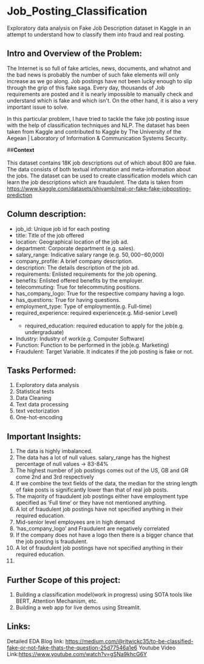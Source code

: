 # Job_Posting_Classification
Exploratory data analysis on Fake Job Description dataset in Kaggle in an attempt to understand how to classify them into fraud and real posting.
## **Intro and Overview of the Problem:**
The Internet is so full of fake articles, news, documents, and whatnot and the bad news is probably the number of such fake elements will only increase as we go along. Job postings have not been lucky enough to slip through the grip of this fake saga. Every day, thousands of Job requirements are posted and it is nearly impossible to manually check and understand which is fake and which isn't. On the other hand, it is also a very important issue to solve.

In this particular problem, I have tried to tackle the fake job posting issue with the help of classification techniques and NLP. The dataset has been taken from Kaggle and contributed to Kaggle by The University of the Aegean | Laboratory of Information & Communication Systems Security.

##**Context**<br><br>
This dataset contains 18K job descriptions out of which about 800 are fake. The data consists of both textual information and meta-information about the jobs. The dataset can be used to create classification models which can learn the job descriptions which are fraudulent.
The data is taken from https://www.kaggle.com/datasets/shivamb/real-or-fake-fake-jobposting-prediction

## Column description:
* job_id: Unique job id for each posting
* title: Title of the job offered
* location: Geographical location of the job ad.
* department: Corporate department (e.g. sales).
* salary_range: Indicative salary range (e.g. $50,000-$60,000)
* company_profile: A brief company description.
* description: The details description of the job ad.
* requirements: Enlisted requirements for the job opening.
* benefits: Enlisted offered benefits by the employer.
* telecommuting: True for telecommuting positions.
* has_company_logo: True for the respective company having a logo.
* has_questions: True for having questions.
* employment_type: Type of employment(e.g. Full-time)
* required_experience: required experience(e.g. Mid-senior Level)
* * required_education: required education to apply for the job(e.g. undergraduate)
* Industry: Industry of work(e.g. Computer Software)
* Function: Function to be performed in the job(e.g. Marketing)
* Fraudulent: Target Variable. It indicates if the job posting is fake or not.

## Tasks Performed:
1. Exploratory data analysis
2. Statistical tests
3. Data Cleaning
4. Text data processing
5. text vectorization
6. One-hot-encoding
   
## Important Insights:
1. The data is highly imbalanced.
2. The data has a lot of null values. salary_range has the highest percentage of null values -> 83-84%
3. The highest number of job postings comes out of the US, GB and GR come 2nd and 3rd respectively
4. If we combine the text fields of the data, the median for the string length of fake posts is significantly lower than that of real job posts.
5. The majority of fraudulent job postings either have employment type specified as ‘Full time’ or they have not mentioned anything.
6. A lot of fraudulent job postings have not specified anything in their required education.
7. Mid-senior level employees are in high demand
8. ‘has_company_logo’ and Fraudulent are negatively correlated
9. If the company does not have a logo then there is a bigger chance that the job posting is fraudulent.
10. A lot of fraudulent job postings have not specified anything in their required education.
11. 
## Further Scope of this project:
1. Building a classification model(work in progress) using SOTA tools like BERT, Attention Mechanism, etc.
2. Building a web app for live demos using Streamlit.

## Links:
Detailed EDA Blog link: https://medium.com/@ritwickc35/to-be-classified-fake-or-not-fake-thats-the-question-25d77546a1e6
Youtube Video Link:https://www.youtube.com/watch?v=gSNa9khcG6Y

